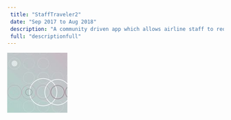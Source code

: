 ```yaml
---
 title: "StaffTraveler2"
 date: "Sep 2017 to Aug 2018"
 description: "A community driven app which allows airline staff to request and share loads information for non-rev flights."
 full: "descriptionfull" 
---
```



![Google](./images/ReFuse_screenshot_crop.jpg)  